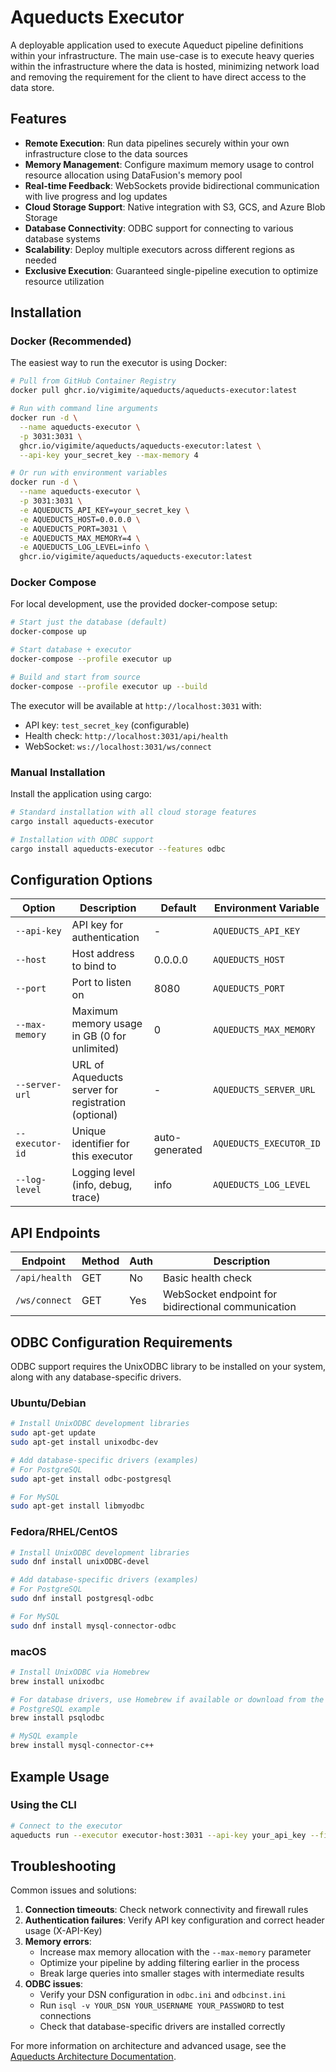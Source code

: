 # Aqueducts Executor

A deployable application used to execute Aqueduct pipeline definitions within your infrastructure. The main use-case is to execute heavy queries within the infrastructure where the data is hosted, minimizing network load and removing the requirement for the client to have direct access to the data store.

## Features

- **Remote Execution**: Run data pipelines securely within your own infrastructure close to the data sources
- **Memory Management**: Configure maximum memory usage to control resource allocation using DataFusion's memory pool
- **Real-time Feedback**: WebSockets provide bidirectional communication with live progress and log updates
- **Cloud Storage Support**: Native integration with S3, GCS, and Azure Blob Storage
- **Database Connectivity**: ODBC support for connecting to various database systems
- **Scalability**: Deploy multiple executors across different regions as needed
- **Exclusive Execution**: Guaranteed single-pipeline execution to optimize resource utilization

## Installation

### Docker (Recommended)

The easiest way to run the executor is using Docker:

```bash
# Pull from GitHub Container Registry
docker pull ghcr.io/vigimite/aqueducts/aqueducts-executor:latest

# Run with command line arguments
docker run -d \
  --name aqueducts-executor \
  -p 3031:3031 \
  ghcr.io/vigimite/aqueducts/aqueducts-executor:latest \
  --api-key your_secret_key --max-memory 4

# Or run with environment variables
docker run -d \
  --name aqueducts-executor \
  -p 3031:3031 \
  -e AQUEDUCTS_API_KEY=your_secret_key \
  -e AQUEDUCTS_HOST=0.0.0.0 \
  -e AQUEDUCTS_PORT=3031 \
  -e AQUEDUCTS_MAX_MEMORY=4 \
  -e AQUEDUCTS_LOG_LEVEL=info \
  ghcr.io/vigimite/aqueducts/aqueducts-executor:latest
```

### Docker Compose

For local development, use the provided docker-compose setup:

```bash
# Start just the database (default)
docker-compose up

# Start database + executor
docker-compose --profile executor up

# Build and start from source
docker-compose --profile executor up --build
```

The executor will be available at `http://localhost:3031` with:
- API key: `test_secret_key` (configurable)
- Health check: `http://localhost:3031/api/health`
- WebSocket: `ws://localhost:3031/ws/connect`

### Manual Installation

Install the application using cargo:

```bash
# Standard installation with all cloud storage features
cargo install aqueducts-executor

# Installation with ODBC support
cargo install aqueducts-executor --features odbc
```

## Configuration Options

| Option          | Description                                         | Default        | Environment Variable    |
|-----------------|-----------------------------------------------------|----------------|-------------------------|
| `--api-key`     | API key for authentication                          | -              | `AQUEDUCTS_API_KEY`     |
| `--host`        | Host address to bind to                             | 0.0.0.0        | `AQUEDUCTS_HOST`        |
| `--port`        | Port to listen on                                   | 8080           | `AQUEDUCTS_PORT`        |
| `--max-memory`  | Maximum memory usage in GB (0 for unlimited)        | 0              | `AQUEDUCTS_MAX_MEMORY`  |
| `--server-url`  | URL of Aqueducts server for registration (optional) | -              | `AQUEDUCTS_SERVER_URL`  |
| `--executor-id` | Unique identifier for this executor                 | auto-generated | `AQUEDUCTS_EXECUTOR_ID` |
| `--log-level`   | Logging level (info, debug, trace)                  | info           | `AQUEDUCTS_LOG_LEVEL`   |

## API Endpoints

| Endpoint       | Method | Auth | Description                                        |
|----------------|--------|------|----------------------------------------------------|
| `/api/health`  | GET    | No   | Basic health check                                 |
| `/ws/connect`  | GET    | Yes  | WebSocket endpoint for bidirectional communication |

## ODBC Configuration Requirements

ODBC support requires the UnixODBC library to be installed on your system, along with any database-specific drivers.

### Ubuntu/Debian
```bash
# Install UnixODBC development libraries
sudo apt-get update
sudo apt-get install unixodbc-dev

# Add database-specific drivers (examples)
# For PostgreSQL
sudo apt-get install odbc-postgresql

# For MySQL
sudo apt-get install libmyodbc
```

### Fedora/RHEL/CentOS
```bash
# Install UnixODBC development libraries
sudo dnf install unixODBC-devel

# Add database-specific drivers (examples)
# For PostgreSQL
sudo dnf install postgresql-odbc

# For MySQL
sudo dnf install mysql-connector-odbc
```

### macOS
```bash
# Install UnixODBC via Homebrew
brew install unixodbc

# For database drivers, use Homebrew if available or download from the database vendor
# PostgreSQL example
brew install psqlodbc

# MySQL example
brew install mysql-connector-c++
```

## Example Usage

### Using the CLI

```bash
# Connect to the executor
aqueducts run --executor executor-host:3031 --api-key your_api_key --file pipeline.yml
```

## Troubleshooting

Common issues and solutions:

1. **Connection timeouts**: Check network connectivity and firewall rules
2. **Authentication failures**: Verify API key configuration and correct header usage (X-API-Key)
4. **Memory errors**: 
   - Increase max memory allocation with the `--max-memory` parameter
   - Optimize your pipeline by adding filtering earlier in the process
   - Break large queries into smaller stages with intermediate results
5. **ODBC issues**:
   - Verify your DSN configuration in `odbc.ini` and `odbcinst.ini`
   - Run `isql -v YOUR_DSN YOUR_USERNAME YOUR_PASSWORD` to test connections
   - Check that database-specific drivers are installed correctly

For more information on architecture and advanced usage, see the [Aqueducts Architecture Documentation](../ARCHITECTURE.md).
